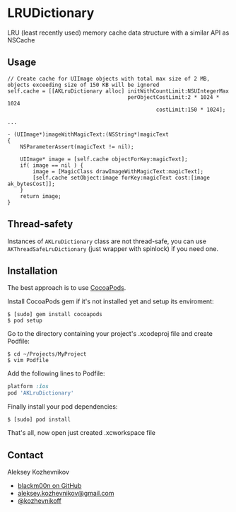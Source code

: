 LRUDictionary
=============

LRU (least recently used) memory cache data structure with a similar API as NSCache

Usage
-----

```objc
// Create cache for UIImage objects with total max size of 2 MB, objects exceeding size of 150 KB will be ignored
self.cache = [[AKLruDictionary alloc] initWithCountLimit:NSUIntegerMax
                                      perObjectCostLimit:2 * 1024 * 1024
                                               costLimit:150 * 1024];

...

- (UIImage*)imageWithMagicText:(NSString*)magicText
{
    NSParameterAssert(magicText != nil);
    
    UIImage* image = [self.cache objectForKey:magicText];
    if( image == nil ) {
        image = [MagicClass drawImageWithMagicText:magicText];
        [self.cache setObject:image forKey:magicText cost:[image ak_bytesCost]];
    }
    return image;
}
```

Thread-safety
-------------

Instances of `AKLruDictionary` class are not thread-safe, you can use `AKThreadSafeLruDictionary` (just wrapper with spinlock) if you need one.

Installation
------------

The best approach is to use [CocoaPods](http://cocoapods.org/).

Install CocoaPods gem if it's not installed yet and setup its enviroment:

    $ [sudo] gem install cocoapods
    $ pod setup

Go to the directory containing your project's .xcodeproj file and create Podfile:

    $ cd ~/Projects/MyProject
    $ vim Podfile
  
Add the following lines to Podfile:

```ruby
platform :ios
pod 'AKLruDictionary'
```
  
Finally install your pod dependencies:

    $ [sudo] pod install
    
That's all, now open just created .xcworkspace file

Contact
-------
Aleksey Kozhevnikov
* [blackm00n on GitHub](https://github.com/blackm00n)
* aleksey.kozhevnikov@gmail.com
* [@kozhevnikoff](https://twitter.com/kozhevnikoff)
